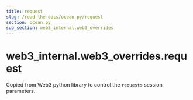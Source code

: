 ```yaml
---
title: request
slug: /read-the-docs/ocean-py/request
section: ocean.py
sub_section: web3_internal.web3_overrides
---
```

<a name="web3_internal.web3_overrides.request"></a>
# web3\_internal.web3\_overrides.request

Copied from Web3 python library to control the `requests` session parameters.

